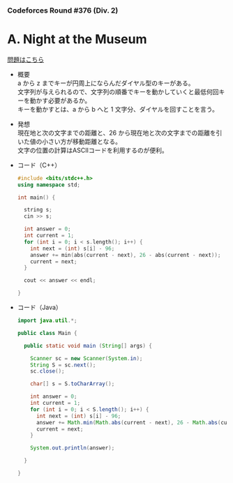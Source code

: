 ### Codeforces Round #376 (Div. 2)

# A. Night at the Museum

  [問題はこちら](https://codeforces.com/problemset/problem/731/A)
  
- 概要<br>
  a から z までキーが円周上にならんだダイヤル型のキーがある。<br>
  文字列が与えられるので、文字列の順番でキーを動かしていくと最低何回キーを動かす必要があるか。<br>
  キーを動かすとは、a から b へと 1 文字分、ダイヤルを回すことを言う。
  
- 発想<br>
  現在地と次の文字までの距離と、26 から現在地と次の文字までの距離を引いた値の小さい方が移動距離となる。<br>
  文字の位置の計算はASCIIコードを利用するのが便利。
  
  
- コード（C++）

  ```cpp
  #include <bits/stdc++.h>
  using namespace std;

  int main() {

    string s;
    cin >> s;

    int answer = 0;
    int current = 1;
    for (int i = 0; i < s.length(); i++) {
      int next = (int) s[i] - 96;
      answer += min(abs(current - next), 26 - abs(current - next));
      current = next;
    }

    cout << answer << endl;

  }
  ```
  
- コード（Java）

  ```java
  import java.util.*;

  public class Main {

    public static void main (String[] args) {

      Scanner sc = new Scanner(System.in);
      String S = sc.next();
      sc.close();

      char[] s = S.toCharArray();

      int answer = 0;
      int current = 1;
      for (int i = 0; i < S.length(); i++) {
        int next = (int) s[i] - 96;
        answer += Math.min(Math.abs(current - next), 26 - Math.abs(current - next));
        current = next;
      }

      System.out.println(answer);

    }

  }
  ```
    